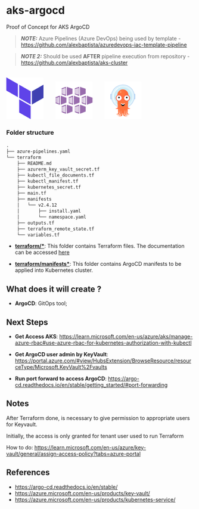 # aks-argocd
Proof of Concept for AKS ArgoCD

> **_NOTE:_** Azure Pipelines (Azure DevOps) being used by template - https://github.com/alexbaptista/azuredevops-iac-template-pipeline


> **_NOTE 2:_** Should be used **AFTER** pipeline execution from repository - https://github.com/alexbaptista/aks-cluster


<br /><img src="README_content/terraform.png" width="100">&nbsp;&nbsp;&nbsp;&nbsp;&nbsp;&nbsp;&nbsp;&nbsp;<img src="README_content/aks.png" width="100">&nbsp;&nbsp;&nbsp;&nbsp;&nbsp;&nbsp;&nbsp;&nbsp;<img src="README_content/argocd.png" width="100"><br />

### **Folder structure**

```
.
├── azure-pipelines.yaml
└── terraform
    ├── README.md
    ├── azurerm_key_vault_secret.tf
    ├── kubectl_file_documents.tf
    ├── kubectl_manifest.tf
    ├── kubernetes_secret.tf
    ├── main.tf
    ├── manifests
    │   └── v2.4.12
    │       ├── install.yaml
    │       └── namespace.yaml
    ├── outputs.tf
    ├── terraform_remote_state.tf
    └── variables.tf
```

* **[terraform/*](terraform)**: This folder contains Terraform files. The documentation can be accessed [here](terraform/README.md)

* **[terraform/manifests*](argocd)**: This folder contains ArgoCD manifests to be applied into Kubernetes cluster.

## **What does it will create ?**
  
* **ArgoCD**: GitOps tool;

## **Next Steps**

* **Get Access AKS**: https://learn.microsoft.com/en-us/azure/aks/manage-azure-rbac#use-azure-rbac-for-kubernetes-authorization-with-kubectl

* **Get ArgoCD user admin by KeyVault**: https://portal.azure.com/#view/HubsExtension/BrowseResource/resourceType/Microsoft.KeyVault%2Fvaults

* **Run port forward to access ArgoCD**: https://argo-cd.readthedocs.io/en/stable/getting_started/#port-forwarding

## **Notes**

After Terraform done, is necessary to give permission to appropriate users for Keyvault.

Initially, the access is only granted for tenant user used to run Terraform

How to do: https://learn.microsoft.com/en-us/azure/key-vault/general/assign-access-policy?tabs=azure-portal

## **References**

* https://argo-cd.readthedocs.io/en/stable/
* https://azure.microsoft.com/en-us/products/key-vault/
* https://azure.microsoft.com/en-us/products/kubernetes-service/